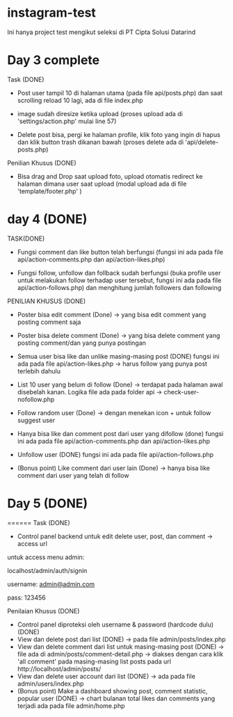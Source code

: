 # instagram-test

Ini hanya project test mengikut seleksi di PT Cipta Solusi Datarind

# Day 3 complete

Task (DONE)
- Post user tampil 10 di halaman utama (pada file api/posts.php) dan saat scrolling reload 10 lagi, ada di file index.php

- image sudah diresize ketika upload (proses upload ada di 'settings/action.php' mulai line 57)

- Delete post bisa, pergi ke halaman profile, klik foto yang ingin di hapus dan klik button trash dikanan bawah (proses delete ada di 'api/delete-posts.php)

Penilian Khusus (DONE)
- Bisa drag and Drop saat upload foto, upload otomatis redirect ke halaman dimana user saat upload (modal upload ada di file 'template/footer.php' )

# day 4 (DONE)

TASK(DONE)
- Fungsi comment dan like button telah berfungsi (fungsi ini ada pada file api/action-comments.php dan api/action-likes.php)

- Fungsi follow, unfollow dan follback sudah berfungsi (buka profile user untuk melakukan follow terhadap user tersebut, fungsi ini ada pada file api/action-follows.php) dan menghitung jumlah followers dan following

PENILIAN KHUSUS (DONE)

- Poster bisa edit comment (Done) -> yang bisa edit comment yang posting comment saja

- Poster bisa delete comment (Done) -> yang bisa delete comment yang posting comment/dan yang punya postingan

- Semua user bisa like dan unlike masing-masing post (DONE) fungsi ini ada pada file  api/action-likes.php -> harus follow yang punya post terlebih dahulu

- List 10 user yang belum di follow (Done) -> terdapat pada halaman awal disebelah kanan. Logika file ada pada folder api -> check-user-nofollow.php

- Follow random user (Done) -> dengan menekan icon + untuk follow suggest user

- Hanya bisa like dan comment post dari user yang difollow (done) fungsi ini ada pada file api/action-comments.php dan api/action-likes.php

- Unfollow user (DONE) fungsi ini ada pada file api/action-follows.php 

- (Bonus point) Like comment dari user lain (Done) -> hanya bisa like comment dari user yang telah di follow

# Day 5 (DONE)
======
Task (DONE)
- Control panel backend untuk edit delete user, post, dan comment -> access url 

untuk access menu admin:

localhost/admin/auth/signin

username: admin@admin.com

pass: 123456

Penilaian Khusus (DONE)
- Control panel diproteksi oleh username & password (hardcode dulu) (DONE)
- View dan delete post dari list (DONE) -> pada file admin/posts/index.php
- View dan delete comment dari list untuk masing-masing post (DONE) -> file ada di admin/posts/comment-detail.php -> diakses dengan cara klik 'all comment' pada masing-masing list posts pada url http://localhost/admin/posts/ 
- View dan delete user account dari list (DONE) -> ada pada file admin/users/index.php 
- (Bonus point) Make a dashboard showing post, comment statistic, popular user (DONE) -> chart bulanan total likes dan comments yang terjadi ada pada file admin/home.php
